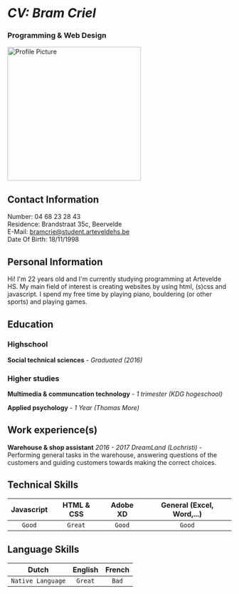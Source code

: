 # **_CV: Bram Criel_**
### Programming & Web Design
<img src="https://scontent-bru2-1.xx.fbcdn.net/v/t31.18172-8/23783722_1751885278156072_215186878286995840_o.jpg?_nc_cat=102&ccb=1-3&_nc_sid=09cbfe&_nc_ohc=bqEfhFLOl08AX9a-tAW&_nc_ht=scontent-bru2-1.xx&oh=cc0d8abe0dc607575822bab80ace81cb&oe=60A05966" alt="Profile Picture" width="300" height="300">
  
## Contact Information
Number: 04 68 23 28 43  
Residence: Brandstraat 35c, Beervelde  
E-Mail: bramcrie@student.arteveldehs.be  
Date Of Birth: 18/11/1998

## Personal Information
Hi! I'm 22 years old and I'm currently studying programming at Artevelde HS. My main field of interest is creating websites by using html, (s)css and javascript. I spend my free time by playing piano, bouldering (or other sports) and playing games.

## Education
### Highschool
**Social technical sciences** - _Graduated (2016)_

### Higher studies
**Multimedia & communcation technology** - _1 trimester (KDG hogeschool)_  

**Applied psychology** - _1 Year (Thomas More)_

## Work experience(s)
**Warehouse & shop assistant** _2016 - 2017_
_DreamLand (Lochristi)_ - Performing general tasks in the warehouse, answering questions of the customers and guiding customers towards making the correct choices.

## Technical Skills
Javascript | HTML & CSS | Adobe XD | General (Excel, Word,...)
:---: | :---: | :---: | :---: 
`Good` | `Great` | `Good` | `Good`

## Language Skills
Dutch | English | French
:---: | :---: | :---:
`Native Language` | `Great` | `Bad`

